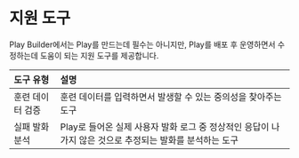 # 지원 도구

Play Builder에서는 Play를 만드는데 필수는 아니지만, Play를 배포 후 운영하면서 수정하는데 도움이 되는 지원 도구를 제공합니다.   


| 도구 유형 | 설명 |
| :--- | :--- |
| 훈련 데이터 검증 | 훈련 데이터를 입력하면서 발생할 수 있는 중의성을 찾아주는 도구 |
| 실패 발화 분석 | Play로 들어온 실제 사용자 발화 로그 중 정상적인 응답이 나가지 않은 것으로 추정되는 발화를 분석하는 도구 |

